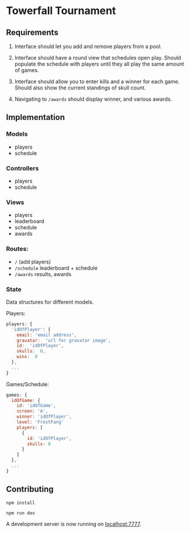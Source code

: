 # Towerfall Tournament

## Requirements

1. Interface should let you add and remove players from a pool.

2. Interface should have a round view that schedules open play. Should populate the schedule with players until they all play the same amount of games.

3. Interface should allow you to enter kills and a winner for each game. Should also show the current standings of skull count.

4. Navigating to `/awards` should display winner, and various awards.

## Implementation

### Models

- players
- schedule

### Controllers

- players
- schedule

### Views

- players
- leaderboard
- schedule
- awards

### Routes:

- `/` (add players)
- `/schedule` leaderboard + schedule
- `/awards` results, awards

### State

Data structures for different models.

Players:

```js
players: {
  'idOfPlayer': {
    email: 'email address',
    gravatar:  'url for gravatar image',
    id:  'idOfPlayer',
    skulls:  0,
    wins:  0
  },
  ...
}
```

Games/Schedule:

```js
games: {
  idOfGame: {
    id: 'idOfGame',
    screen: 'A',
    winner: 'idOfPlayer',
    level: 'FrostFang'
    players: [
      {
        id: 'idOfPlayer',
        skulls: 0
      }
    ]
  },
  ...
}
```

## Contributing

```
npm install
```

```
npm run dev
```

A development server is now running on [localhost:7777](http://localhost:7777).
